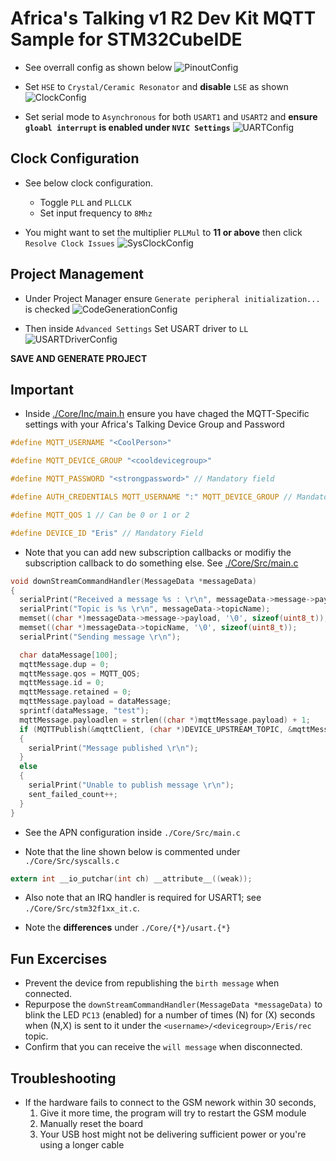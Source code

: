 # Africa's Talking v1 R2 Dev Kit MQTT Sample for STM32CubeIDE

- See overrall config as shown below 
![PinoutConfig](Static/Config.png) 


- Set `HSE` to `Crystal/Ceramic Resonator` and **disable** `LSE` as shown
![ClockConfig](Static/RCCConfig.png) 

- Set serial mode to `Asynchronous` for both  `USART1` and `USART2` and **ensure `gloabl interrupt` is enabled under `NVIC Settings`** 
![UARTConfig](Static/UARTConfig.png) 

## Clock Configuration 
- See below clock configuration.
    - Toggle `PLL` and `PLLCLK`
    - Set input frequency to `8Mhz`

- You might want to set the multiplier `PLLMul` to **11 or above** then click `Resolve Clock Issues` 
![SysClockConfig](Static/ClockConfig.png)

## Project Management 
- Under Project Manager ensure `Generate peripheral initialization...` is checked 
![CodeGenerationConfig](Static/CodeGenConfig.png) 

- Then inside `Advanced Settings` Set USART driver to `LL`  
![USARTDriverConfig](Static/UARTDriverConfig.png)


**SAVE AND GENERATE PROJECT**

## Important 

- Inside [./Core/Inc/main.h](./Core/Inc/main.h) ensure you have chaged the MQTT-Specific settings with your Africa's Talking Device Group and Password 

```c 
#define MQTT_USERNAME "<CoolPerson>"

#define MQTT_DEVICE_GROUP "<cooldevicegroup>"

#define MQTT_PASSWORD "<strongpassword>" // Mandatory field

#define AUTH_CREDENTIALS MQTT_USERNAME ":" MQTT_DEVICE_GROUP // Mandatory field; resolves to username:devicegroup

#define MQTT_QOS 1 // Can be 0 or 1 or 2

#define DEVICE_ID "Eris" // Mandatory Field
```

- Note that you can add new subscription callbacks or modifiy the subscription callback to do something else. See [./Core/Src/main.c](./Core/Src/main.c) 

```c 
void downStreamCommandHandler(MessageData *messageData)
{
  serialPrint("Received a message %s : \r\n", messageData->message->payload);
  serialPrint("Topic is %s \r\n", messageData->topicName);
  memset((char *)messageData->message->payload, '\0', sizeof(uint8_t));
  memset((char *)messageData->topicName, '\0', sizeof(uint8_t));
  serialPrint("Sending message \r\n");

  char dataMessage[100];
  mqttMessage.dup = 0;
  mqttMessage.qos = MQTT_QOS;
  mqttMessage.id = 0;
  mqttMessage.retained = 0;
  mqttMessage.payload = dataMessage;
  sprintf(dataMessage, "test");
  mqttMessage.payloadlen = strlen((char *)mqttMessage.payload) + 1;
  if (MQTTPublish(&mqttClient, (char *)DEVICE_UPSTREAM_TOPIC, &mqttMessage) == 0)
  {
    serialPrint("Message published \r\n");
  }
  else
  {
    serialPrint("Unable to publish message \r\n");
    sent_failed_count++;
  }
}
```

- See the APN configuration inside `./Core/Src/main.c` 

- Note that the line shown below is commented under `./Core/Src/syscalls.c` 

```c 
extern int __io_putchar(int ch) __attribute__((weak)); 
``` 
- Also note that an IRQ handler is required for USART1; see `./Core/Src/stm32f1xx_it.c`.

- Note the **differences** under `./Core/{*}/usart.{*}` 

## Fun Excercises

- Prevent the device from republishing the `birth message` when connected.
- Repurpose the `downStreamCommandHandler(MessageData *messageData)` to blink the LED `PC13` (enabled) for a number of times (N) for (X) seconds when (N,X) is sent to it under the `<username>/<devicegroup>/Eris/rec` topic.
- Confirm that you can receive the `will message` when disconnected.

## Troubleshooting

- If the hardware fails to connect to the GSM nework within 30 seconds,
    1. Give it more time, the program will try to restart the GSM module
    2. Manually reset the board
    3. Your USB host might not be delivering sufficient power or you're using a longer cable